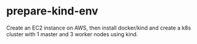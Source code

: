 # prepare-kind-env
Create an EC2 instance on AWS, then install docker/kind and create a k8s cluster with 1 master and 3 worker nodes using kind.
